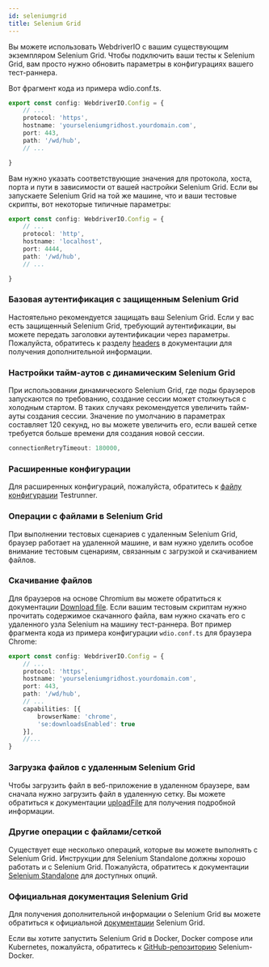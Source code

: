 ```yaml
---
id: seleniumgrid
title: Selenium Grid
---
```


Вы можете использовать WebdriverIO с вашим существующим экземпляром Selenium Grid. Чтобы подключить ваши тесты к Selenium Grid, вам просто нужно обновить параметры в конфигурациях вашего тест-раннера.

Вот фрагмент кода из примера wdio.conf.ts.

```ts title=wdio.conf.ts
export const config: WebdriverIO.Config = {
    // ...
    protocol: 'https',
    hostname: 'yourseleniumgridhost.yourdomain.com',
    port: 443,
    path: '/wd/hub',
    // ...

}
```
Вам нужно указать соответствующие значения для протокола, хоста, порта и пути в зависимости от вашей настройки Selenium Grid.
Если вы запускаете Selenium Grid на той же машине, что и ваши тестовые скрипты, вот некоторые типичные параметры:

```ts title=wdio.conf.ts
export const config: WebdriverIO.Config = {
    // ...
    protocol: 'http',
    hostname: 'localhost',
    port: 4444,
    path: '/wd/hub',
    // ...

}
```

### Базовая аутентификация с защищенным Selenium Grid

Настоятельно рекомендуется защищать ваш Selenium Grid. Если у вас есть защищенный Selenium Grid, требующий аутентификации, вы можете передать заголовки аутентификации через параметры.
Пожалуйста, обратитесь к разделу [headers](https://webdriver.io/docs/configuration/#headers) в документации для получения дополнительной информации.

### Настройки тайм-аутов с динамическим Selenium Grid

При использовании динамического Selenium Grid, где поды браузеров запускаются по требованию, создание сессии может столкнуться с холодным стартом. В таких случаях рекомендуется увеличить тайм-ауты создания сессии. Значение по умолчанию в параметрах составляет 120 секунд, но вы можете увеличить его, если вашей сетке требуется больше времени для создания новой сессии.

```ts
connectionRetryTimeout: 180000,
```

### Расширенные конфигурации

Для расширенных конфигураций, пожалуйста, обратитесь к [файлу конфигурации](https://webdriver.io/docs/configurationfile) Testrunner.

### Операции с файлами в Selenium Grid

При выполнении тестовых сценариев с удаленным Selenium Grid, браузер работает на удаленной машине, и вам нужно уделить особое внимание тестовым сценариям, связанным с загрузкой и скачиванием файлов.

### Скачивание файлов

Для браузеров на основе Chromium вы можете обратиться к документации [Download file](https://webdriver.io/docs/api/browser/downloadFile). Если вашим тестовым скриптам нужно прочитать содержимое скачанного файла, вам нужно скачать его с удаленного узла Selenium на машину тест-раннера. Вот пример фрагмента кода из примера конфигурации `wdio.conf.ts` для браузера Chrome:

```ts title=wdio.conf.ts
export const config: WebdriverIO.Config = {
    // ...
    protocol: 'https',
    hostname: 'yourseleniumgridhost.yourdomain.com',
    port: 443,
    path: '/wd/hub',
    // ...
    capabilities: [{
        browserName: 'chrome',
        'se:downloadsEnabled': true
    }],
    //...
}
```

### Загрузка файлов с удаленным Selenium Grid

Чтобы загрузить файл в веб-приложение в удаленном браузере, вам сначала нужно загрузить файл в удаленную сетку. Вы можете обратиться к документации [uploadFile](https://webdriver.io/docs/api/browser/uploadFile) для получения подробной информации.

### Другие операции с файлами/сеткой

Существует еще несколько операций, которые вы можете выполнять с Selenium Grid. Инструкции для Selenium Standalone должны хорошо работать и с Selenium Grid. Пожалуйста, обратитесь к документации [Selenium Standalone](https://webdriver.io/docs/api/selenium/) для доступных опций.


### Официальная документация Selenium Grid

Для получения дополнительной информации о Selenium Grid вы можете обратиться к официальной [документации](https://www.selenium.dev/documentation/grid/) Selenium Grid.

Если вы хотите запустить Selenium Grid в Docker, Docker compose или Kubernetes, пожалуйста, обратитесь к [GitHub-репозиторию](https://github.com/SeleniumHQ/docker-selenium) Selenium-Docker.